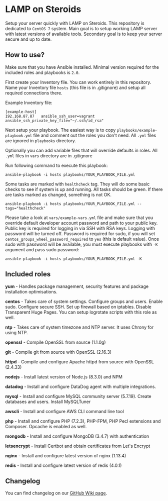 LAMP on Steroids
================

Setup your server quickly with LAMP on Steroids. This repository is dedicated to `CentOS 7` system.
Main goal is to setup working LAMP server with latest versions of available tools. 
Secondary goal is to keep your server secure and up to date. 

How to use?
-----------

Make sure that you have Ansible installed. Minimal version required for the included roles and playbooks is `2.0`.

First create your Inventory file. You can work entirely in this repository. Name your Inventory file `hosts` (this file is in .gitignore) and setup all required connections there.

Example Inventory file:
```
[example-host]
192.168.87.87   ansible_ssh_user=vagrant    ansible_ssh_private_key_file="~/.ssh/id_rsa"
```

Next setup your playbook. The easiest way is to copy `playbooks/example-playbook.yml` file and comment out the roles you don't need. All `.yml` files are ignored in `playbooks` directory.

Optionally you can add variable files that will override defaults in roles. All `.yml` files in `vars` directory are in .gitignore

Run following command to execute this playbook:
```
ansible-playbook -i hosts playbooks/YOUR_PLAYBOOK_FILE.yml
```

Some tasks are marked with `healthcheck` tag. They will do some basic checks to see if system is up and running. All tasks should be green. If there are tasks marked as changed, something is not OK.
```
ansible-playbook -i hosts playbooks/YOUR_PLAYBOOK_FILE.yml --tags="healthcheck" 
``` 

Please take a look at `vars/example-vars.yml` file and make sure that you override default developer account password and path to your public key. 
Public key is required for logging in via SSH with RSA keys. Logging with password will be turned off.
Password is required for sudo, if you will set `centos_groups_wheel_password_required` to `yes` (this is default value). Once sudo with password will be available, you must execute playbooks with `-K` argument and pass sudo password:

```
ansible-playbook -i hosts playbooks/YOUR_PLAYBOOK_FILE.yml -K
```

Included roles
--------------
**yum** - Handles package management, security features and package installation optimisations. 

**centos** - Takes care of system settings. Configure groups and users. Enable sudo. Configure secure SSH. Set up firewall based on iptables. Disable Transparent Huge Pages.
You can setup logrotate scripts with this role as well.

**ntp** - Takes care of system timezone and NTP server. It uses Chrony for using NTP.

**openssl** - Compile OpenSSL from source (1.1.0g)

**git** - Compile git from source with OpenSSL (2.16.3) 

**httpd** - Compile and configure Apache httpd from source with OpenSSL (2.4.33)

**nodejs** - Install latest version of Node.js (8.3.0) and NPM

**datadog** - Install and configure DataDog agent with multiple integrations.

**mysql** - Install and configure MySQL community server (5.7.19). Create databases and users. Install MySQLTuner

**awscli** - Install and configure AWS CLI command line tool

**php** - Install and configure PHP (7.2.3), PHP-FPM, PHP Pecl extensions and Composer. Opcache is enabled as well.

**mongodb** - Install and configure MongoDB (3.4.7) with authentication

**letsencrypt** - Install Certbot and obtain certificates from Let's Encrypt

**nginx** - Install and configure latest version of nginx (1.13.4)

**redis** - Install and configure latest version of redis (4.0.1)

Changelog
---------

You can find changelog on our [GitHub Wiki page](https://github.com/blacksaildivision/lamponsteroids/wiki/Changelog).
